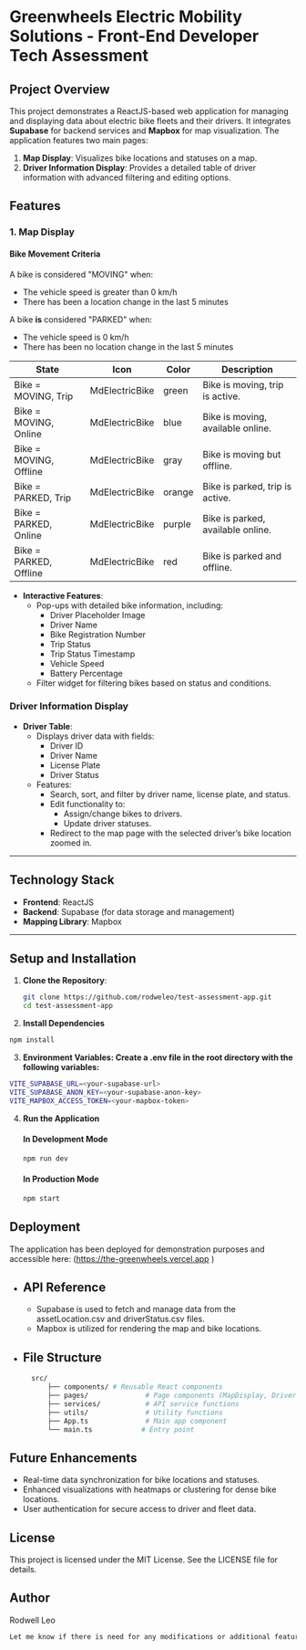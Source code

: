 # Greenwheels Electric Mobility Solutions - Front-End Developer Tech Assessment

## Project Overview

This project demonstrates a ReactJS-based web application for managing and displaying data about electric bike fleets and their drivers. It integrates **Supabase** for backend services and **Mapbox** for map visualization. The application features two main pages:

1. **Map Display**: Visualizes bike locations and statuses on a map.
2. **Driver Information Display**: Provides a detailed table of driver information with advanced filtering and editing options.

## Features

### 1. Map Display

#### Bike Movement Criteria

A bike is considered "MOVING" when:

- The vehicle speed is greater than 0 km/h
- There has been a location change in the last 5 minutes

A bike **is** considered "PARKED" when:

- The vehicle speed is 0 km/h
- There has been no location change in the last 5 minutes

| State                  | Icon           | Color  | Description                       |
| ---------------------- | -------------- | ------ | --------------------------------- |
| Bike = MOVING, Trip    | MdElectricBike | green  | Bike is moving, trip is active.   |
| Bike = MOVING, Online  | MdElectricBike | blue   | Bike is moving, available online. |
| Bike = MOVING, Offline | MdElectricBike | gray   | Bike is moving but offline.       |
| Bike = PARKED, Trip    | MdElectricBike | orange | Bike is parked, trip is active.   |
| Bike = PARKED, Online  | MdElectricBike | purple | Bike is parked, available online. |
| Bike = PARKED, Offline | MdElectricBike | red    | Bike is parked and offline.       |

- **Interactive Features**:
  - Pop-ups with detailed bike information, including:
    - Driver Placeholder Image
    - Driver Name
    - Bike Registration Number
    - Trip Status
    - Trip Status Timestamp
    - Vehicle Speed
    - Battery Percentage
  - Filter widget for filtering bikes based on status and conditions.

### Driver Information Display

- **Driver Table**:
  - Displays driver data with fields:
    - Driver ID
    - Driver Name
    - License Plate
    - Driver Status
  - Features:
    - Search, sort, and filter by driver name, license plate, and status.
    - Edit functionality to:
      - Assign/change bikes to drivers.
      - Update driver statuses.
    - Redirect to the map page with the selected driver’s bike location zoomed in.

---

## Technology Stack

- **Frontend**: ReactJS
- **Backend**: Supabase (for data storage and management)
- **Mapping Library**: Mapbox

---

## Setup and Installation

1. **Clone the Repository**:
   ```bash
   git clone https://github.com/rodweleo/test-assessment-app.git
   cd test-assessment-app
   ```
2. **Install Dependencies**

```bash
npm install
```

3. **Environment Variables: Create a .env file in the root directory with the following variables:**

```bash
VITE_SUPABASE_URL=<your-supabase-url>
VITE_SUPABASE_ANON_KEY=<your-supabase-anon-key>
VITE_MAPBOX_ACCESS_TOKEN=<your-mapbox-token>
```

4. **Run the Application**

   #### In Development Mode

   ```bash
   npm run dev
   ```

   #### In Production Mode

   ```bash
   npm start
   ```

## Deployment

The application has been deployed for demonstration purposes and accessible here: (https://the-greenwheels.vercel.app
)

- ## API Reference
  - Supabase is used to fetch and manage data from the assetLocation.csv and driverStatus.csv files.
  - Mapbox is utilized for rendering the map and bike locations.
- ## File Structure

  ```bash
    src/
        ├── components/ # Reusable React components
        ├── pages/              # Page components (MapDisplay, DriverInfo)
        ├── services/           # API service functions
        ├── utils/              # Utility functions
        ├── App.ts              # Main app component
        └── main.ts            # Entry point

  ```

## Future Enhancements

- Real-time data synchronization for bike locations and statuses.
- Enhanced visualizations with heatmaps or clustering for dense bike locations.
- User authentication for secure access to driver and fleet data.

## License

This project is licensed under the MIT License. See the LICENSE file for details.

## Author

Rodwell Leo

```bash
Let me know if there is need for any modifications or additional features!
```
